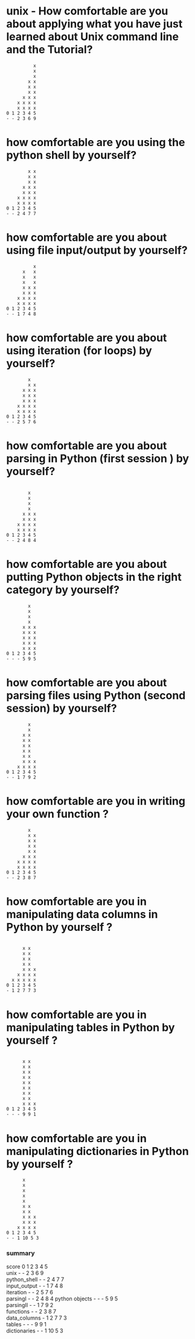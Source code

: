 # unix - How comfortable are you about applying what you have just learned about Unix command line and the Tutorial?
```      
          x
          x
          x
        x x
        x x
        x x
      x x x
    x x x x
    x x x x
0 1 2 3 4 5
- - 2 3 6 9
```
# how comfortable are you using the python shell by yourself?
```        
        x x
        x x
        x x
      x x x
      x x x
    x x x x
    x x x x
0 1 2 3 4 5
- - 2 4 7 7
```


# how comfortable are you about using file input/output by yourself?

```
          x
      x   x
      x   x
      x   x
      x x x
      x x x
    x x x x
    x x x x
0 1 2 3 4 5
- - 1 7 4 8
```


# how comfortable are you about using iteration (for loops) by yourself?

```
        x
        x x
      x x x
      x x x
      x x x
    x x x x
    x x x x
0 1 2 3 4 5
- - 2 5 7 6
```

# how comfortable are you about parsing  in Python (first session ) by yourself?
```

        x
        x
        x
        x
      x x x
      x x x
    x x x x
    x x x x
0 1 2 3 4 5
- - 2 4 8 4
```


# how comfortable are you about putting Python objects in the right category  by yourself?
```
        x
        x
        x
        x
      x x x
      x x x
      x x x
      x x x
      x x x
0 1 2 3 4 5
- - - 5 9 5
```

# how comfortable are you about parsing files using  Python (second session)  by yourself?

```
        x
        x
      x x
      x x
      x x
      x x
      x x
      x x x
    x x x x
0 1 2 3 4 5
- - 1 7 9 2
```

# how comfortable are you in writing your own function ?
```
        x
        x x
        x x
        x x
        x x
      x x x
    x x x x
    x x x x
0 1 2 3 4 5
- - 2 3 8 7
```


# how comfortable are you in manipulating data columns in Python by yourself ?

```

      x x
      x x
      x x
      x x
      x x x
    x x x x
  x x x x x
0 1 2 3 4 5
- 1 2 7 7 3
```


# how comfortable are you in manipulating tables in Python by yourself ?
```

      x x
      x x
      x x
      x x
      x x
      x x
      x x
      x x
      x x x
0 1 2 3 4 5
- - - 9 9 1
```

# how comfortable are you in manipulating dictionaries  in Python by yourself ?
```
      x
      x
      x
      x
      x
      x x
      x x
      x x x
      x x x
    x x x x
0 1 2 3 4 5
- - 1 10 5 3
```


### summary
score 0 1 2 3 4 5 <br>
unix - - 2 3 6 9 <br>
python_shell - - 2 4 7 7 <br>
input_output - - 1 7 4 8 <br>
iteration - - 2 5 7 6 <br>
parsingI - - 2 4 8 4
python objects - - - 5 9 5 <br>
parsingII - - 1 7 9 2 <br>
functions - - 2 3 8 7 <br>
data_columns - 1 2 7 7 3 <br>
tables - - - 9 9 1 <br>
dictionaries - - 1 10 5 3
